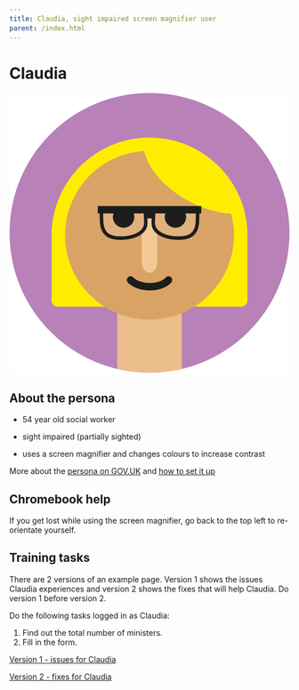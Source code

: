 ```yaml
---
title: Claudia, sight impaired screen magnifier user
parent: /index.html
---
```


# Claudia

<div><img src="../images/persona-avatars/claudia.png" class="profile" alt="" /></div>


## About the persona

* 54 year old social worker

* sight impaired (partially sighted)

* uses a screen magnifier and changes colours to increase contrast

More about the [persona on GOV.UK](https://www.gov.uk/government/publications/understanding-disabilities-and-impairments-user-profiles/claudia-partially-sighted-screen-magnifier-user) and [how to set it up](../setup/chromebook.html#claudia)


## Chromebook help

If you get lost while using the screen magnifier, go back to the top left to re-orientate yourself.


## Training tasks

There are 2 versions of an example page. Version 1 shows the issues Claudia experiences and version 2 shows the fixes that will help Claudia. Do version 1 before version 2.

Do the following tasks logged in as Claudia:

1. Find out the total number of ministers.
2. Fill in the form.

[Version 1 - issues for Claudia](bad.html)

[Version 2 - fixes for Claudia](good.html)
